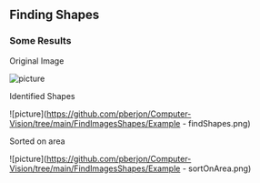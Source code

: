 ## Finding Shapes

### Some Results


Original Image

![picture](https://github.com/pberjon/Computer-Vision/tree/main/FindImagesShapes/images/someshapes.jpg)


Identified Shapes

![picture](https://github.com/pberjon/Computer-Vision/tree/main/FindImagesShapes/Example - findShapes.png)


Sorted on area

![picture](https://github.com/pberjon/Computer-Vision/tree/main/FindImagesShapes/Example - sortOnArea.png)
